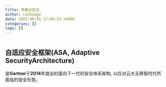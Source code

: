 ```yaml
---
title: 青藤云安全
author: LanXuage
date: 2022-09-05 17:49:23 +0800
categories: []
tags: []
---
```


# 

## 自适应安全框架(ASA, Adaptive SecurityArchitecture)

是**Gartner**于**2014**年提出的面向下一代的安全体系架构, 以应对云大无移智时代所面临的安全形势。

